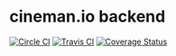 # cineman.io backend

[![Circle CI](https://circleci.com/gh/cinemanio/backend/tree/master.svg?style=shield)](https://circleci.com/gh/cinemanio/backend) [![Travis CI](https://img.shields.io/travis/cinemanio/backend.svg?branch=master)](https://travis-ci.org/cinemanio/backend) [![Coverage Status](https://coveralls.io/repos/cinemanio/backend/badge.svg?branch=master)](https://coveralls.io/r/cinemanio/backend)
